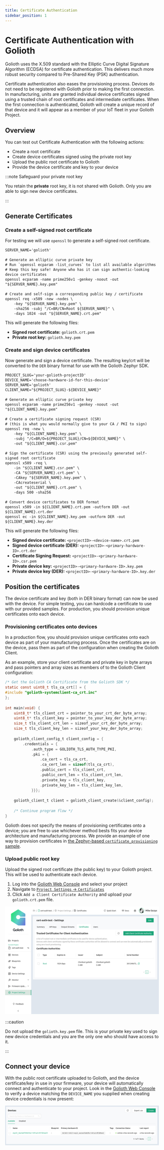 ```yaml
---
title: Certificate Authentication
sidebar_position: 1
---
```


# Certificate Authentication with Golioth

Golioth uses the X.509 standard with the Elliptic Curve Digital Signature
Algorithm (ECDSA) for certificate authentication. This delivers much more
robust security compared to Pre-Shared Key (PSK) authentication.

Certificate authentication also eases the provisioning process. Devices do not
need to be registered with Golioth prior to making the first connection. In
manufacturing, units are granted individual device certificates signed using a
trusted chain of root certificates and intermediate certificates. When the first
connection is authenticated, Golioth will create a unique record of that device
and it will appear as a member of your IoT fleet in your Golioth Project.

## Overview

You can test out Certificate Authentication with the following actions:

* Create a root certificate
* Create device certificates signed using the private root key
* Upload the public root certificate to Golioth
* Provide the device certificate and key to your device

:::note Safeguard your private root key

You retain the **private** root key, it is not shared with Golioth. Only you are
able to sign new device certificates.

:::

## Generate Certificates

### Create a self-signed root certificate

For testing we will use `openssl` to generate a self-signed root certificate.

```shell
SERVER_NAME='golioth'

# Generate an elliptic curve private key 
# Run `openssl ecparam -list_curves` to list all available algorithms
# Keep this key safe! Anyone who has it can sign authentic-looking device certificates
openssl ecparam -name prime256v1 -genkey -noout -out "${SERVER_NAME}.key.pem"

# Create and self-sign a corresponding public key / certificate
openssl req -x509 -new -nodes \
    -key "${SERVER_NAME}.key.pem" \
    -sha256 -subj "/C=BR/CN=Root ${SERVER_NAME}" \
    -days 1024 -out "${SERVER_NAME}.crt.pem"
```

This will generate the following files:

* **Signed root certificate:** `golioth.crt.pem`
* **Private root key:** `golioth.key.pem`

### Create and sign device certificates

Now generate and sign a device certificate. The resulting key/crt will be
converted to the `DER` binary format for use with the Golioth Zephyr SDK.

```shell
PROJECT_SLUG='your-golioth-projectID'
DEVICE_NAME='choose-hardware-id-for-this-device'
SERVER_NAME='golioth'
CLIENT_NAME="${PROJECT_SLUG}-${DEVICE_NAME}"

# Generate an elliptic curve private key
openssl ecparam -name prime256v1 -genkey -noout -out "${CLIENT_NAME}.key.pem"

# Create a certificate signing request (CSR)
# (this is what you would normally give to your CA / PKI to sign)
openssl req -new \
    -key "${CLIENT_NAME}.key.pem" \
    -subj "/C=BR/O=${PROJECT_SLUG}/CN=${DEVICE_NAME}" \
    -out "${CLIENT_NAME}.csr.pem"

# Sign the certificate (CSR) using the previously generated self-signed root certificate
openssl x509 -req \
    -in "${CLIENT_NAME}.csr.pem" \
    -CA "${SERVER_NAME}.crt.pem" \
    -CAkey "${SERVER_NAME}.key.pem" \
    -CAcreateserial \
    -out "${CLIENT_NAME}.crt.pem" \
    -days 500 -sha256

# Convert device certificates to DER format
openssl x509 -in ${CLIENT_NAME}.crt.pem -outform DER -out ${CLIENT_NAME}.crt.der
openssl ec -in ${CLIENT_NAME}.key.pem -outform DER -out ${CLIENT_NAME}.key.der
```

This will generate the following files:

* **Signed device certificate:** `<projectID>-<device-name>.crt.pem`
* **Signed device certificate (DER):** `<projectID>-<primary-hardware-ID>.crt.der`
* **Certificate Signing Request:** `<projectID>-<primary-hardware-ID>.csr.pem`
* **Private device key:** `<projectID>-<primary-hardware-ID>.key.pem`
* **Private device key (DER):** `<projectID>-<primary-hardware-ID>.key.der`

## Position the certificates

The device certificate and key (both in DER binary format) can now be used with
the device. For simple testing, you can hardcode a certificate to use with our
provided samples. For production, you should provision unique certificates onto each
device.

### Provisioning certificates onto devices

In a production flow, you should provision unique certificates onto each device
as part of your manufacturing process. Once the certificates are on the device,
pass them as part of the configuration when creating the Golioth Client.

As an example, store your client certificate and private key in byte arrays and
pass pointers and array sizes as members of to the Golioth Client configuration:

```c
/* Get the Golioth CA Certificate from the Golioth SDK */
static const uint8_t tls_ca_crt[] = {
#include "golioth-systemclient-ca_crt.inc"
};

int main(void) {
    uint8_t* tls_client_crt = pointer_to_your_crt_der_byte_array;
    uint8_t* tls_client_key = pointer_to_your_key_der_byte_array;
    size_t tls_client_crt_len = sizeof_your_crt_der_byte_array;
    size_t tls_client_key_len = sizeof_your_key_der_byte_array;

    golioth_client_config_t client_config = {
        .credentials = {
            .auth_type = GOLIOTH_TLS_AUTH_TYPE_PKI,
            .pki = {
                .ca_cert = tls_ca_crt,
                .ca_cert_len = sizeof(tls_ca_crt),
                .public_cert = tls_client_crt,
                .public_cert_len = tls_client_crt_len,
                .private_key = tls_client_key,
                .private_key_len = tls_client_key_len,
            }}};

    golioth_client_t client = golioth_client_create(&client_config);

    /* Continue program flow */
}
```

Golioth does not specify the means of provisioning certificates onto a device;
you are free to use whichever method bests fits your device architecture and
manufacturing process. We provide an example of one way to provision
certificates in [the Zephyr-based `certificate_provisioning`
sample](https://github.com/golioth/golioth-firmware-sdk/tree/main/examples/zephyr/certificate_provisioning).

### Upload public root key

Upload the signed root certificate (the public key) to your Golioth project. This
will be used to authenticate each device.

1. Log into the [Golioth Web Console](https://console.golioth.io) and select
   your project
2. Navigate to [`Project Settings` &rarr;
   `Certificates`](https://console.golioth.io/project-settings/certificates)
3. Click `Add a Client Certificate Authority` and upload your `golioth.crt.pem`
   file.

![Uploading the public root certificate](../../assets/cert-auth-upload-public-key.jpg)

:::caution

Do not upload the `golioth.key.pem` file. This is your private key used to sign
new device credentials and you are the only one who should have access to it.

:::

## Connect your device

With the public root certificate uploaded to Golioth, and the device
certificate/key in use in your firmware, your device will automatically connect
and authenticate to your project. Look in the [Golioth Web
Console](https://console.golioth.io) to verify a device matching the
`DEVICE_NAME` you supplied when creating device credentials is now
present:

![New device added using Certificate Authentication](../../assets/cert-auth-new-device-added.jpg)
